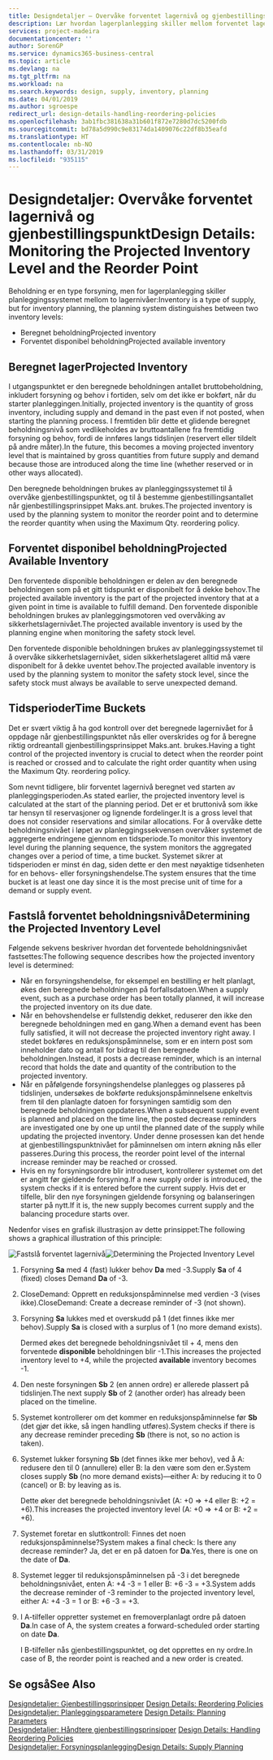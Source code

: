 ```yaml
---
title: Designdetaljer – Overvåke forventet lagernivå og gjenbestillingspunkt | Microsoft-dokumentasjon
description: Lær hvordan lagerplanlegging skiller mellom forventet lagernivå og forventet disponibelt lagernivå.
services: project-madeira
documentationcenter: ''
author: SorenGP
ms.service: dynamics365-business-central
ms.topic: article
ms.devlang: na
ms.tgt_pltfrm: na
ms.workload: na
ms.search.keywords: design, supply, inventory, planning
ms.date: 04/01/2019
ms.author: sgroespe
redirect_url: design-details-handling-reordering-policies
ms.openlocfilehash: 3ab1fbc381638a31b601f872e7280d7dc5200fdb
ms.sourcegitcommit: bd78a5d990c9e83174da1409076c22df8b35eafd
ms.translationtype: HT
ms.contentlocale: nb-NO
ms.lasthandoff: 03/31/2019
ms.locfileid: "935115"
---
```

# <a name="design-details-monitoring-the-projected-inventory-level-and-the-reorder-point"></a><span data-ttu-id="5cab5-103">Designdetaljer: Overvåke forventet lagernivå og gjenbestillingspunkt</span><span class="sxs-lookup"><span data-stu-id="5cab5-103">Design Details: Monitoring the Projected Inventory Level and the Reorder Point</span></span>
<span data-ttu-id="5cab5-104">Beholdning er en type forsyning, men for lagerplanlegging skiller planleggingssystemet mellom to lagernivåer:</span><span class="sxs-lookup"><span data-stu-id="5cab5-104">Inventory is a type of supply, but for inventory planning, the planning system distinguishes between two inventory levels:</span></span>  

* <span data-ttu-id="5cab5-105">Beregnet beholdning</span><span class="sxs-lookup"><span data-stu-id="5cab5-105">Projected inventory</span></span>  
* <span data-ttu-id="5cab5-106">Forventet disponibel beholdning</span><span class="sxs-lookup"><span data-stu-id="5cab5-106">Projected available inventory</span></span>  

## <a name="projected-inventory"></a><span data-ttu-id="5cab5-107">Beregnet lager</span><span class="sxs-lookup"><span data-stu-id="5cab5-107">Projected Inventory</span></span>  
<span data-ttu-id="5cab5-108">I utgangspunktet er den beregnede beholdningen antallet bruttobeholdning, inkludert forsyning og behov i fortiden, selv om det ikke er bokført, når du starter planleggingen.</span><span class="sxs-lookup"><span data-stu-id="5cab5-108">Initially, projected inventory is the quantity of gross inventory, including supply and demand in the past even if not posted, when starting the planning process.</span></span> <span data-ttu-id="5cab5-109">I fremtiden blir dette et glidende beregnet beholdningsnivå som vedlikeholdes av bruttoantallene fra fremtidig forsyning og behov, fordi de innføres langs tidslinjen (reservert eller tildelt på andre måter).</span><span class="sxs-lookup"><span data-stu-id="5cab5-109">In the future, this becomes a moving projected inventory level that is maintained by gross quantities from future supply and demand because those are introduced along the time line (whether reserved or in other ways allocated).</span></span>  

<span data-ttu-id="5cab5-110">Den beregnede beholdningen brukes av planleggingssystemet til å overvåke gjenbestillingspunktet, og til å bestemme gjenbestillingsantallet når gjenbestillingsprinsippet Maks.ant. brukes.</span><span class="sxs-lookup"><span data-stu-id="5cab5-110">The projected inventory is used by the planning system to monitor the reorder point and to determine the reorder quantity when using the Maximum Qty. reordering policy.</span></span>  

## <a name="projected-available-inventory"></a><span data-ttu-id="5cab5-111">Forventet disponibel beholdning</span><span class="sxs-lookup"><span data-stu-id="5cab5-111">Projected Available Inventory</span></span>  
<span data-ttu-id="5cab5-112">Den forventede disponible beholdningen er delen av den beregnede beholdningen som på et gitt tidspunkt er disponibelt for å dekke behov.</span><span class="sxs-lookup"><span data-stu-id="5cab5-112">The projected available inventory is the part of the projected inventory that at a given point in time is available to fulfill demand.</span></span> <span data-ttu-id="5cab5-113">Den forventede disponible beholdningen brukes av planleggingsmotoren ved overvåking av sikkerhetslagernivået.</span><span class="sxs-lookup"><span data-stu-id="5cab5-113">The projected available inventory is used by the planning engine when monitoring the safety stock level.</span></span>  

<span data-ttu-id="5cab5-114">Den forventede disponible beholdningen brukes av planleggingssystemet til å overvåke sikkerhetslagernivået, siden sikkerhetslageret alltid må være disponibelt for å dekke uventet behov.</span><span class="sxs-lookup"><span data-stu-id="5cab5-114">The projected available inventory is used by the planning system to monitor the safety stock level, since the safety stock must always be available to serve unexpected demand.</span></span>  

## <a name="time-buckets"></a><span data-ttu-id="5cab5-115">Tidsperioder</span><span class="sxs-lookup"><span data-stu-id="5cab5-115">Time Buckets</span></span>  
<span data-ttu-id="5cab5-116">Det er svært viktig å ha god kontroll over det beregnede lagernivået for å oppdage når gjenbestillingspunktet nås eller overskrides og for å beregne riktig ordreantall gjenbestillingsprinsippet Maks.ant. brukes.</span><span class="sxs-lookup"><span data-stu-id="5cab5-116">Having a tight control of the projected inventory is crucial to detect when the reorder point is reached or crossed and to calculate the right order quantity when using the Maximum Qty. reordering policy.</span></span>  

<span data-ttu-id="5cab5-117">Som nevnt tidligere, blir forventet lagernivå beregnet ved starten av planleggingsperioden.</span><span class="sxs-lookup"><span data-stu-id="5cab5-117">As stated earlier, the projected inventory level is calculated at the start of the planning period.</span></span> <span data-ttu-id="5cab5-118">Det er et bruttonivå som ikke tar hensyn til reservasjoner og lignende fordelinger.</span><span class="sxs-lookup"><span data-stu-id="5cab5-118">It is a gross level that does not consider reservations and similar allocations.</span></span> <span data-ttu-id="5cab5-119">For å overvåke dette beholdningsnivået i løpet av planleggingssekvensen overvåker systemet de aggregerte endringene gjennom en tidsperiode.</span><span class="sxs-lookup"><span data-stu-id="5cab5-119">To monitor this inventory level during the planning sequence, the system monitors the aggregated changes over a period of time, a time bucket.</span></span> <span data-ttu-id="5cab5-120">Systemet sikrer at tidsperioden er minst én dag, siden dette er den mest nøyaktige tidsenheten for en behovs- eller forsyningshendelse.</span><span class="sxs-lookup"><span data-stu-id="5cab5-120">The system ensures that the time bucket is at least one day since it is the most precise unit of time for a demand or supply event.</span></span>  

## <a name="determining-the-projected-inventory-level"></a><span data-ttu-id="5cab5-121">Fastslå forventet beholdningsnivå</span><span class="sxs-lookup"><span data-stu-id="5cab5-121">Determining the Projected Inventory Level</span></span>  
<span data-ttu-id="5cab5-122">Følgende sekvens beskriver hvordan det forventede beholdningsnivået fastsettes:</span><span class="sxs-lookup"><span data-stu-id="5cab5-122">The following sequence describes how the projected inventory level is determined:</span></span>  

* <span data-ttu-id="5cab5-123">Når en forsyningshendelse, for eksempel en bestilling er helt planlagt, økes den beregnede beholdningen på forfallsdatoen.</span><span class="sxs-lookup"><span data-stu-id="5cab5-123">When a supply event, such as a purchase order has been totally planned, it will increase the projected inventory on its due date.</span></span>  
* <span data-ttu-id="5cab5-124">Når en behovshendelse er fullstendig dekket, reduserer den ikke den beregnede beholdningen med en gang.</span><span class="sxs-lookup"><span data-stu-id="5cab5-124">When a demand event has been fully satisfied, it will not decrease the projected inventory right away.</span></span> <span data-ttu-id="5cab5-125">I stedet bokføres en reduksjonspåminnelse, som er en intern post som inneholder dato og antall for bidrag til den beregnede beholdningen.</span><span class="sxs-lookup"><span data-stu-id="5cab5-125">Instead, it posts a decrease reminder, which is an internal record that holds the date and quantity of the contribution to the projected inventory.</span></span>  
* <span data-ttu-id="5cab5-126">Når en påfølgende forsyningshendelse planlegges og plasseres på tidslinjen, undersøkes de bokførte reduksjonspåminnelsene enkeltvis frem til den planlagte datoen for forsyningen samtidig som den beregnede beholdningen oppdateres.</span><span class="sxs-lookup"><span data-stu-id="5cab5-126">When a subsequent supply event is planned and placed on the time line, the posted decrease reminders are investigated one by one up until the planned date of the supply while updating the projected inventory.</span></span> <span data-ttu-id="5cab5-127">Under denne prosessen kan det hende at gjenbestillingspunktnivået for påminnelsen om intern økning nås eller passeres.</span><span class="sxs-lookup"><span data-stu-id="5cab5-127">During this process, the reorder point level of the internal increase reminder may be reached or crossed.</span></span>  
* <span data-ttu-id="5cab5-128">Hvis en ny forsyningsordre blir introdusert, kontrollerer systemet om det er angitt før gjeldende forsyning.</span><span class="sxs-lookup"><span data-stu-id="5cab5-128">If a new supply order is introduced, the system checks if it is entered before the current supply.</span></span> <span data-ttu-id="5cab5-129">Hvis det er tilfelle, blir den nye forsyningen gjeldende forsyning og balanseringen starter på nytt.</span><span class="sxs-lookup"><span data-stu-id="5cab5-129">If it is, the new supply becomes current supply and the balancing procedure starts over.</span></span>  

<span data-ttu-id="5cab5-130">Nedenfor vises en grafisk illustrasjon av dette prinsippet:</span><span class="sxs-lookup"><span data-stu-id="5cab5-130">The following shows a graphical illustration of this principle:</span></span>  

<span data-ttu-id="5cab5-131">![Fastslå forventet lagernivå](media/nav_app_supply_planning_2_projected_inventory.png "Fastslå forventet lagernivå")</span><span class="sxs-lookup"><span data-stu-id="5cab5-131">![Determining the Projected Inventory Level](media/nav_app_supply_planning_2_projected_inventory.png "Determining the Projected Inventory Level")</span></span>  

1. <span data-ttu-id="5cab5-132">Forsyning **Sa** med 4 (fast) lukker behov **Da** med -3.</span><span class="sxs-lookup"><span data-stu-id="5cab5-132">Supply **Sa** of 4 (fixed) closes Demand **Da** of -3.</span></span>  
2. <span data-ttu-id="5cab5-133">CloseDemand: Opprett en reduksjonspåminnelse med verdien -3 (vises ikke).</span><span class="sxs-lookup"><span data-stu-id="5cab5-133">CloseDemand: Create a decrease reminder of -3 (not shown).</span></span>  
3. <span data-ttu-id="5cab5-134">Forsyning **Sa** lukkes med et overskudd på 1 (det finnes ikke mer behov).</span><span class="sxs-lookup"><span data-stu-id="5cab5-134">Supply **Sa** is closed with a surplus of 1 (no more demand exists).</span></span>  

     <span data-ttu-id="5cab5-135">Dermed økes det beregnede beholdningsnivået til + 4, mens den forventede **disponible** beholdningen blir -1.</span><span class="sxs-lookup"><span data-stu-id="5cab5-135">This increases the projected inventory level to +4, while the projected **available** inventory becomes -1.</span></span>  

4. <span data-ttu-id="5cab5-136">Den neste forsyningen **Sb** 2 (en annen ordre) er allerede plassert på tidslinjen.</span><span class="sxs-lookup"><span data-stu-id="5cab5-136">The next supply **Sb** of 2 (another order) has already been placed on the timeline.</span></span>  
5. <span data-ttu-id="5cab5-137">Systemet kontrollerer om det kommer en reduksjonspåminnelse før **Sb** (det gjør det ikke, så ingen handling utføres).</span><span class="sxs-lookup"><span data-stu-id="5cab5-137">System checks if there is any decrease reminder preceding **Sb** (there is not, so no action is taken).</span></span>  
6. <span data-ttu-id="5cab5-138">Systemet lukker forsyning **Sb** (det finnes ikke mer behov), ved å A: redusere den til 0 (annullere) eller B: la den være som den er.</span><span class="sxs-lookup"><span data-stu-id="5cab5-138">System closes supply **Sb** (no more demand exists)—either A: by reducing it to 0 (cancel) or B: by leaving as is.</span></span>  

     <span data-ttu-id="5cab5-139">Dette øker det beregnede beholdningsnivået (A: +0 => +4 eller B: +2 = +6).</span><span class="sxs-lookup"><span data-stu-id="5cab5-139">This increases the projected inventory level (A: +0 => +4 or B: +2 = +6).</span></span>  

7. <span data-ttu-id="5cab5-140">Systemet foretar en sluttkontroll: Finnes det noen reduksjonspåminnelse?</span><span class="sxs-lookup"><span data-stu-id="5cab5-140">System makes a final check: Is there any decrease reminder?</span></span> <span data-ttu-id="5cab5-141">Ja, det er en på datoen for **Da**.</span><span class="sxs-lookup"><span data-stu-id="5cab5-141">Yes, there is one on the date of **Da**.</span></span>  
8. <span data-ttu-id="5cab5-142">Systemet legger til reduksjonspåminnelsen på -3 i det beregnede beholdningsnivået, enten A: +4 -3 = 1 eller B: +6 -3 = +3.</span><span class="sxs-lookup"><span data-stu-id="5cab5-142">System adds the decrease reminder of -3 reminder to the projected inventory level, either A: +4 -3 = 1 or B: +6 -3 = +3.</span></span>  
9. <span data-ttu-id="5cab5-143">I A-tilfeller oppretter systemet en fremoverplanlagt ordre på datoen **Da**.</span><span class="sxs-lookup"><span data-stu-id="5cab5-143">In case of A, the system creates a forward-scheduled order starting on date **Da**.</span></span>  

     <span data-ttu-id="5cab5-144">I B-tilfeller nås gjenbestillingspunktet, og det opprettes en ny ordre.</span><span class="sxs-lookup"><span data-stu-id="5cab5-144">In case of B, the reorder point is reached and a new order is created.</span></span>  

## <a name="see-also"></a><span data-ttu-id="5cab5-145">Se også</span><span class="sxs-lookup"><span data-stu-id="5cab5-145">See Also</span></span>  
<span data-ttu-id="5cab5-146">[Designdetaljer: Gjenbestillingsprinsipper](design-details-reordering-policies.md) </span><span class="sxs-lookup"><span data-stu-id="5cab5-146">[Design Details: Reordering Policies](design-details-reordering-policies.md) </span></span>  
<span data-ttu-id="5cab5-147">[Designdetaljer: Planleggingsparametere](design-details-planning-parameters.md) </span><span class="sxs-lookup"><span data-stu-id="5cab5-147">[Design Details: Planning Parameters](design-details-planning-parameters.md) </span></span>  
<span data-ttu-id="5cab5-148">[Designdetaljer: Håndtere gjenbestillingsprinsipper](design-details-handling-reordering-policies.md) </span><span class="sxs-lookup"><span data-stu-id="5cab5-148">[Design Details: Handling Reordering Policies](design-details-handling-reordering-policies.md) </span></span>  
[<span data-ttu-id="5cab5-149">Designdetaljer: Forsyningsplanlegging</span><span class="sxs-lookup"><span data-stu-id="5cab5-149">Design Details: Supply Planning</span></span>](design-details-supply-planning.md)
